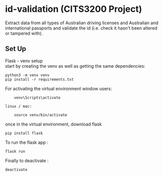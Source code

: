 # id-validation (CITS3200 Project)

Extract data from all types of Australian driving licenses and Australian and international passports and validate the id (i.e. check it hasn't been altered or tampered with).

## Set Up

Flask - venv setup  
start by creating the venv as well as getting the same dependencies:

    python3 -m venv venv
    pip install -r requirements.txt 

For activating the virtual environment
    window users:
        
        venv\Scripts\activate

    linux / mac:

        source venv/bin/activate
    
once in the virtual environment, download flask 
    
    pip install flask

To run the flask app :

    flask run

Finally to deactivate :

    deactivate

